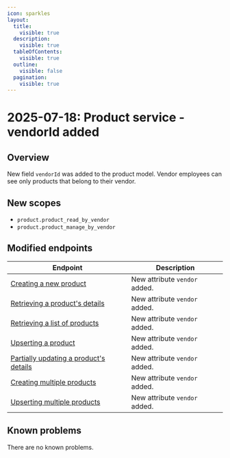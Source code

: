 ```yaml
---
icon: sparkles
layout:
  title:
    visible: true
  description:
    visible: true
  tableOfContents:
    visible: true
  outline:
    visible: false
  pagination:
    visible: true
---
```


# 2025-07-18: Product service - vendorId added

## Overview

New field `vendorId` was added to the product model. Vendor employees can see only products that belong to their vendor.

## New scopes
- `product.product_read_by_vendor`
- `product.product_manage_by_vendor`

## Modified endpoints

| Endpoint                                                                                                                                                                                                                  | Description                   |
|---------------------------------------------------------------------------------------------------------------------------------------------------------------------------------------------------------------------------|-------------------------------|
| [Creating a new product](https://developer.emporix.io/api-references/api-guides/products-labels-and-brands/product-service/api-reference/products)                                                         | New attribute `vendor` added. |
| [Retrieving a product's details](https://developer.emporix.io/api-references/api-guides/products-labels-and-brands/product-service/api-reference/products#get-product-tenant-products-productid)           | New attribute `vendor` added. |
| [Retrieving a list of products](https://developer.emporix.io/api-references/api-guides/products-labels-and-brands/product-service/api-reference/products#get-product-tenant-products)                      | New attribute `vendor` added. |
| [Upserting a product](https://developer.emporix.io/api-references/api-guides/products-labels-and-brands/product-service/api-reference/products#put-product-tenant-products-productid)                     | New attribute `vendor` added. |
| [Partially updating a product's details](https://developer.emporix.io/api-references/api-guides/products-labels-and-brands/product-service/api-reference/products#patch-product-tenant-products-productid) | New attribute `vendor` added. |
| [Creating multiple products](https://developer.emporix.io/api-references/api-guides/products-labels-and-brands/product-service/api-reference/products#post-product-tenant-products-bulk)                   | New attribute `vendor` added. |
| [Upserting multiple products](https://developer.emporix.io/api-references/api-guides/products-labels-and-brands/product-service/api-reference/products#put-product-tenant-products-bulk)                   | New attribute `vendor` added. |

## Known problems

There are no known problems.
